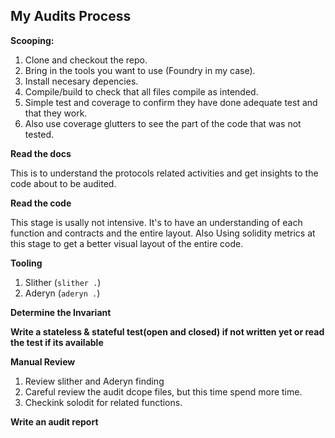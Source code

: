 ## My Audits Process

**Scooping:** 
1. Clone and checkout the repo.
2. Bring in the tools you want to use (Foundry in my case).
3. Install necesary depencies.
4. Compile/build to check that all files compile as intended.
5. Simple test and coverage to confirm they have done adequate test and that they work.
6. Also use coverage glutters to see the part of the code that was not tested.

**Read the docs**

This is to understand the protocols related activities and get insights to the code about to be audited.

**Read the code**

This stage is usally not intensive. It's to have an understanding of each function and contracts and the entire layout. Also Using solidity metrics at this stage to get a better visual layout of the entire code.

**Tooling**
1. Slither (```slither .```)
2. Aderyn (```aderyn .```)

**Determine the Invariant**

**Write a stateless & stateful test(open and closed) if not written yet or read the test if its available**

**Manual Review**
1. Review slither and Aderyn finding
2. Careful review the audit dcope files, but this time spend more time.
3. Checkink solodit for related functions.

**Write an audit report**


